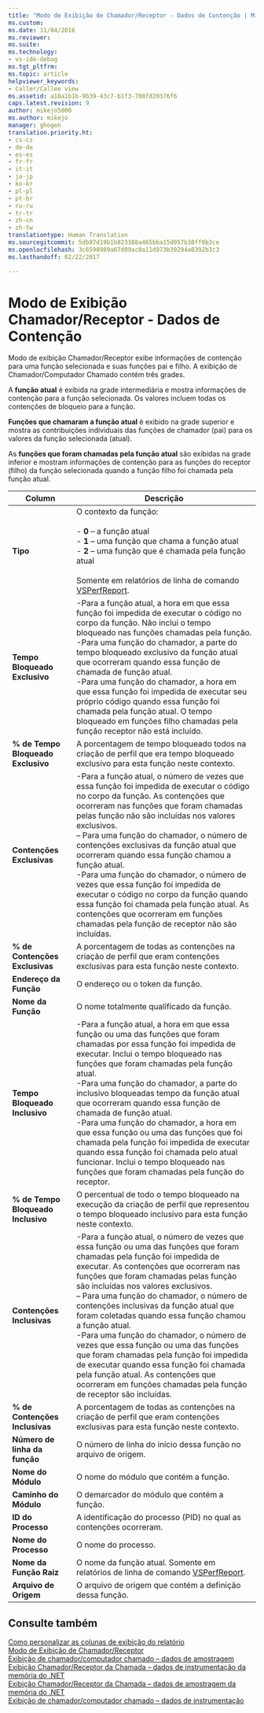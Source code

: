 ```yaml
---
title: "Modo de Exibição de Chamador/Receptor - Dados de Contenção | Microsoft Docs"
ms.custom: 
ms.date: 11/04/2016
ms.reviewer: 
ms.suite: 
ms.technology:
- vs-ide-debug
ms.tgt_pltfrm: 
ms.topic: article
helpviewer_keywords:
- Caller/Callee view
ms.assetid: a18a1b1b-9b39-43c7-b1f3-708fd20376f6
caps.latest.revision: 9
author: mikejo5000
ms.author: mikejo
manager: ghogen
translation.priority.ht:
- cs-cz
- de-de
- es-es
- fr-fr
- it-it
- ja-jp
- ko-kr
- pl-pl
- pt-br
- ru-ru
- tr-tr
- zh-cn
- zh-tw
translationtype: Human Translation
ms.sourcegitcommit: 5db97d19b1b823388a465bba15d057b30ff0b3ce
ms.openlocfilehash: 3c6598989a67d09ac0a11d973b39294a0392b3c3
ms.lasthandoff: 02/22/2017

---
```

# <a name="caller--callee-view----contention-data"></a>Modo de Exibição Chamador/Receptor - Dados de Contenção
Modo de exibição Chamador/Receptor exibe informações de contenção para uma função selecionada e suas funções pai e filho. A exibição de Chamador/Computador Chamado contém três grades.  
  
 A **função atual** é exibida na grade intermediária e mostra informações de contenção para a função selecionada. Os valores incluem todas os contenções de bloqueio para a função.  
  
 **Funções que chamaram a função atual** é exibido na grade superior e mostra as contribuições individuais das funções de chamador (pai) para os valores da função selecionada (atual).  
  
 As **funções que foram chamadas pela função atual** são exibidas na grade inferior e mostram informações de contenção para as funções do receptor (filho) da função selecionada quando a função filho foi chamada pela função atual.  
  
|Column|Descrição|  
|------------|-----------------|  
|**Tipo**|O contexto da função:<br /><br /> -   **0** – a função atual<br />-   **1** – uma função que chama a função atual<br />-   **2** – uma função que é chamada pela função atual<br /><br /> Somente em relatórios de linha de comando [VSPerfReport](../profiling/vsperfreport.md).|  
|**Tempo Bloqueado Exclusivo**|-Para a função atual, a hora em que essa função foi impedida de executar o código no corpo da função. Não inclui o tempo bloqueado nas funções chamadas pela função.<br />-Para uma função do chamador, a parte do tempo bloqueado exclusivo da função atual que ocorreram quando essa função de chamada de função atual.<br />-Para uma função do chamador, a hora em que essa função foi impedida de executar seu próprio código quando essa função foi chamada pela função atual. O tempo bloqueado em funções filho chamadas pela função receptor não está incluído.|  
|**% de Tempo Bloqueado Exclusivo**|A porcentagem de tempo bloqueado todos na criação de perfil que era tempo bloqueado exclusivo para esta função neste contexto.|  
|**Contenções Exclusivas**|-Para a função atual, o número de vezes que essa função foi impedida de executar o código no corpo da função. As contenções que ocorreram nas funções que foram chamadas pelas função não são incluídas nos valores exclusivos.<br />– Para uma função do chamador, o número de contenções exclusivas da função atual que ocorreram quando essa função chamou a função atual.<br />-Para uma função do chamador, o número de vezes que essa função foi impedida de executar o código no corpo da função quando essa função foi chamada pela função atual. As contenções que ocorreram em funções chamadas pela função de receptor não são incluídas.|  
|**% de Contenções Exclusivas**|A porcentagem de todas as contenções na criação de perfil que eram contenções exclusivas para esta função neste contexto.|  
|**Endereço da Função**|O endereço ou o token da função.|  
|**Nome da Função**|O nome totalmente qualificado da função.|  
|**Tempo Bloqueado Inclusivo**|-Para a função atual, a hora em que essa função ou uma das funções que foram chamadas por essa função foi impedida de executar. Inclui o tempo bloqueado nas funções que foram chamadas pela função atual.<br />-Para uma função do chamador, a parte do inclusivo bloqueadas tempo da função atual que ocorreram quando essa função de chamada de função atual.<br />-Para uma função do chamador, a hora em que essa função ou uma das funções que foi chamada pela função foi impedida de executar quando essa função foi chamada pelo atual funcionar. Inclui o tempo bloqueado nas funções que foram chamadas pela função do receptor.|  
|**% de Tempo Bloqueado Inclusivo**|O percentual de todo o tempo bloqueado na execução da criação de perfil que representou o tempo bloqueado inclusivo para esta função neste contexto.|  
|**Contenções Inclusivas**|-Para a função atual, o número de vezes que essa função ou uma das funções que foram chamadas pela função foi impedida de executar. As contenções que ocorreram nas funções que foram chamadas pelas função são incluídas nos valores exclusivos.<br />–   Para uma função do chamador, o número de contenções inclusivas da função atual que foram coletadas quando essa função chamou a função atual.<br />-Para uma função do chamador, o número de vezes que essa função ou uma das funções que foram chamadas pela função foi impedida de executar quando essa função foi chamada pela função atual. As contenções que ocorreram em funções chamadas pela função de receptor são incluídas.|  
|**% de Contenções Inclusivas**|A porcentagem de todas as contenções na criação de perfil que eram contenções exclusivas para esta função neste contexto.|  
|**Número de linha da função**|O número de linha do início dessa função no arquivo de origem.|  
|**Nome do Módulo**|O nome do módulo que contém a função.|  
|**Caminho do Módulo**|O demarcador do módulo que contém a função.|  
|**ID do Processo**|A identificação do processo (PID) no qual as contenções ocorreram.|  
|**Nome do Processo**|O nome do processo.|  
|**Nome da Função Raiz**|O nome da função atual. Somente em relatórios de linha de comando [VSPerfReport](../profiling/vsperfreport.md).|  
|**Arquivo de Origem**|O arquivo de origem que contém a definição dessa função.|  
  
## <a name="see-also"></a>Consulte também  
 [Como personalizar as colunas de exibição do relatório](../profiling/how-to-customize-report-view-columns.md)   
 [Modo de Exibição de Chamador/Receptor](../profiling/caller-callee-view.md)   
 [Exibição de chamador/computador chamado – dados de amostragem](../profiling/caller-callee-view-sampling-data.md)   
 [Exibição Chamador/Receptor da Chamada – dados de instrumentação da memória do .NET](../profiling/caller-callee-view-net-memory-instrumentation-data.md)   
 [Exibição Chamador/Receptor da Chamada – dados de amostragem da memória do .NET](../profiling/caller-callee-view-dotnet-memory-sampling-data.md)   
 [Exibição de chamador/computador chamado – dados de instrumentação](../profiling/caller-callee-view-instrumentation-data.md)
